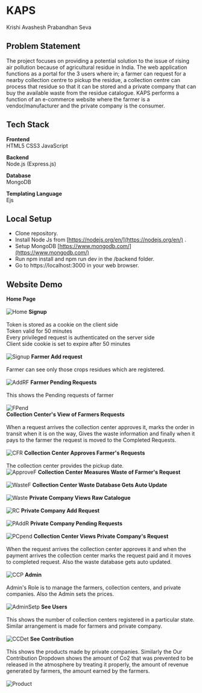# KAPS
Krishi Avashesh Prabandhan Seva

## Problem Statement
The project focuses on providing a potential solution to the issue of rising air pollution because of agricultural residue in India.
The web application functions as a portal for the 3 users where in; a farmer can request for a nearby collection centre to pickup the residue, a collection centre can process that residue so that it can be stored and a private company that can buy the available waste from the residue catalogue.
KAPS performs a function of an e-commerce website where the farmer is a vendor/manufacturer and the private company is the consumer.
## Tech Stack
**Frontend** \
HTML5
CSS3
JavaScript

**Backend**\
Node.js (Express.js)

**Database**\
MongoDB

**Templating Language**\
Ejs

## Local Setup
* Clone repository.
* Install Node Js from [https://nodejs.org/en/](https://nodejs.org/en/) .
* Setup MongoDB [https://www.mongodb.com/](https://www.mongodb.com/)
* Run npm install and npm run dev in the /backend folder.
* Go to https://localhost:3000 in your web browser.


## Website Demo
**Home Page** \
\
![Home](https://user-images.githubusercontent.com/53380110/116394569-b8fe9f00-a840-11eb-89c8-694a72873b34.jpg)
**Signup** \
\
Token is stored as a cookie on the client side\
Token valid for 50 minutes\
Every privileged request is authenticated on the server side\
Client side cookie is set to expire after 50 minutes\
\
![Signup](https://user-images.githubusercontent.com/53380110/116394667-daf82180-a840-11eb-925c-a76d68f80260.jpg)
**Farmer Add request**\
\
Farmer can see only those crops residues which are registered.\
\
![AddRF](https://user-images.githubusercontent.com/53380110/116394743-eea38800-a840-11eb-95bd-af0e953b0173.png)
**Farmer Pending Requests**\
\
This shows the Pending requests of farmer\
\
![FPend](https://user-images.githubusercontent.com/53380110/116394831-02e78500-a841-11eb-8e1e-6178fe60b2b5.jpg)
\
**Collection Center's View of Farmers Requests**\
\
When a request arrives the collection center approves it, marks the order in transit when it is on the way, Gives the waste information and finally when it pays to the farmer the request is moved to the Completed Requests.\
\
![CFR](https://user-images.githubusercontent.com/53380110/116394882-0f6bdd80-a841-11eb-8926-79a5ac717f1d.jpg)
**Collection Center Approves Farmer's Requests**\
\
The collection center provides the pickup date.
\
![ApproveF](https://user-images.githubusercontent.com/53380110/116394938-1f83bd00-a841-11eb-9972-85f1a9c019b1.jpg)
**Collection Center Measures Waste of Farmer's Request**\
\
![WasteF](https://user-images.githubusercontent.com/53380110/116394998-2f030600-a841-11eb-84c6-6dfdcf855559.jpg)
**Collection Center Waste Database Gets Auto Update**\
\
![Waste](https://user-images.githubusercontent.com/53380110/116395008-31fdf680-a841-11eb-90db-f782dcff1353.jpg)
**Private Company Views Raw Catalogue**\
\
![RC](https://user-images.githubusercontent.com/53380110/116395073-47732080-a841-11eb-93a0-53eafdb6b4de.jpg)
**Private Company Add Request**\
\
![PAddR](https://user-images.githubusercontent.com/53380110/116395122-54900f80-a841-11eb-8121-802b37c1f259.png)
**Private Company Pending Requests**\
\
![PCpend](https://user-images.githubusercontent.com/53380110/116395129-5659d300-a841-11eb-9624-8233411a2a5c.jpg)
**Collection Center Views Private Company's Request**\
\
When the request arrives the collection center approves it and when the payment arrives the collection center marks the request paid and it moves to completed request. Also the waste database gets auto updated.\
\
![CCP](https://user-images.githubusercontent.com/53380110/116395183-6d002a00-a841-11eb-8d61-5c4cea292bd2.jpg)
**Admin**\
\
Admin's Role is to manage the farmers, collection centers, and private companies. Also the Admin sets the prices.\
\
![AdminSetp](https://user-images.githubusercontent.com/53380110/116395195-712c4780-a841-11eb-825a-88422b26d7a3.jpg)
**See Users**\
\
This shows the number of collection centers registered in a particular state. Similar arrangement is made for farmers and private company.\
\
![CCDet](https://user-images.githubusercontent.com/53380110/116395254-84d7ae00-a841-11eb-8674-d08af3c8b3aa.jpg)
**See Contribution**\
\
This shows the products made by private companies.
Similarly the Our Contribution Dropdown shows the amount of Co2 that was prevented to be released in the atmosphere by treating it properly, the amount of revenue generated by farmers, the amount earned by the farmers.\
\
![Product](https://user-images.githubusercontent.com/53380110/116395264-886b3500-a841-11eb-8f29-b24670fdda16.jpg)
